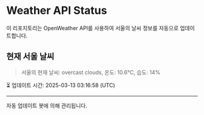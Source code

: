 
# Weather API Status

이 리포지토리는 OpenWeather API를 사용하여 서울의 날씨 정보를 자동으로 업데이트합니다.

## 현재 서울 날씨
> 서울의 현재 날씨: overcast clouds, 온도: 10.6°C, 습도: 14%

⏳ 업데이트 시간: 2025-03-13 03:16:58 (UTC)

---
자동 업데이트 봇에 의해 관리됩니다.

